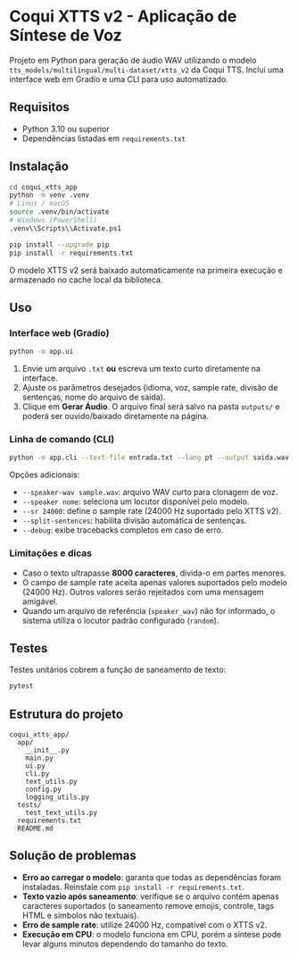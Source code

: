 # Coqui XTTS v2 - Aplicação de Síntese de Voz

Projeto em Python para geração de áudio WAV utilizando o modelo
`tts_models/multilingual/multi-dataset/xtts_v2` da Coqui TTS. Inclui uma
interface web em Gradio e uma CLI para uso automatizado.

## Requisitos

- Python 3.10 ou superior
- Dependências listadas em `requirements.txt`

## Instalação

```bash
cd coqui_xtts_app
python -m venv .venv
# Linux / macOS
source .venv/bin/activate
# Windows (PowerShell)
.venv\\Scripts\\Activate.ps1

pip install --upgrade pip
pip install -r requirements.txt
```

O modelo XTTS v2 será baixado automaticamente na primeira execução e
armazenado no cache local da biblioteca.

## Uso

### Interface web (Gradio)

```bash
python -m app.ui
```

1. Envie um arquivo `.txt` **ou** escreva um texto curto diretamente na
   interface.
2. Ajuste os parâmetros desejados (idioma, voz, sample rate,
   divisão de sentenças, nome do arquivo de saída).
3. Clique em **Gerar Áudio**. O arquivo final será salvo na pasta
   `outputs/` e poderá ser ouvido/baixado diretamente na página.

### Linha de comando (CLI)

```bash
python -m app.cli --text-file entrada.txt --lang pt --output saida.wav
```

Opções adicionais:

- `--speaker-wav sample.wav`: arquivo WAV curto para clonagem de voz.
- `--speaker nome`: seleciona um locutor disponível pelo modelo.
- `--sr 24000`: define o sample rate (24000 Hz suportado pelo XTTS v2).
- `--split-sentences`: habilita divisão automática de sentenças.
- `--debug`: exibe tracebacks completos em caso de erro.

### Limitações e dicas

- Caso o texto ultrapasse **8000 caracteres**, divida-o em partes menores.
- O campo de sample rate aceita apenas valores suportados pelo modelo
  (24000 Hz). Outros valores serão rejeitados com uma mensagem amigável.
- Quando um arquivo de referência (`speaker_wav`) não for informado, o
  sistema utiliza o locutor padrão configurado (`random`).

## Testes

Testes unitários cobrem a função de saneamento de texto:

```bash
pytest
```

## Estrutura do projeto

```
coqui_xtts_app/
  app/
    __init__.py
    main.py
    ui.py
    cli.py
    text_utils.py
    config.py
    logging_utils.py
  tests/
    test_text_utils.py
  requirements.txt
  README.md
```

## Solução de problemas

- **Erro ao carregar o modelo**: garanta que todas as dependências foram
  instaladas. Reinstale com `pip install -r requirements.txt`.
- **Texto vazio após saneamento**: verifique se o arquivo contém apenas
  caracteres suportados (o saneamento remove emojis, controle, tags HTML
  e símbolos não textuais).
- **Erro de sample rate**: utilize 24000 Hz, compatível com o XTTS v2.
- **Execução em CPU**: o modelo funciona em CPU, porém a síntese pode
  levar alguns minutos dependendo do tamanho do texto.

